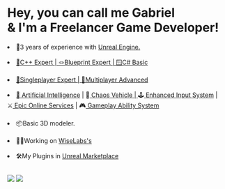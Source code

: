 # Hey, you can call me Gabriel<br> & I'm a <strong>Freelancer Game Developer</strong>!
<div style="display: inline_block">
  <li>🥉3 years of experience with <a href="https://www.unrealengine.com/">Unreal Engine.</li>
  <br>
  <li>🥇C++ Expert | 🪢Blueprint Expert | 🪟C# Basic</li>
  <br>
  <li>👤Singleplayer Expert | 👥Multiplayer Advanced</li>
  <br>
  <li>🤖<a href="https://dev.epicgames.com/documentation/en-us/unreal-engine/artificial-intelligence-in-unreal-engine?application_version=5.3" target="_blank">  Artificial Intelligence</a> |
  🚗<a href="https://dev.epicgames.com/documentation/en-us/unreal-engine/vehicles-in-unreal-engine" target="_blank">  Chaos Vehicle | </a>
  🕹️<a href="https://dev.epicgames.com/documentation/en-us/unreal-engine/enhanced-input-in-unreal-engine" target="_blank">  Enhanced Input System</a> | <br>
  ⚔️<a href="https://dev.epicgames.com/documentation/en-us/unreal-engine/online-subsystem-eos-plugin-in-unreal-engine" target="_blank">  Epic Online Services</a> |
  🎮<a href="https://docs.unrealengine.com/4.27/en-US/InteractiveExperiences/GameplayAbilitySystem/" target="_blank">  Gameplay Ability System</a></li>
  <br>
  <li>📦Basic 3D modeler.</li>
  <br>
  <li>🧑‍💻Working on <a href="https://wiselabsgworks.com.br/">WiseLabs's</a></li>
  <br>
  <li>🛠️My Plugins in <a href="https://www.unrealengine.com/marketplace/en-US/profile/Frytinhas+Marketplace?count=20&sortBy=effectiveDate&sortDir=DESC&start=0">Unreal Marketplace</a></li>
</div>
  
  ##
 
<div> 
 <a href="https://discord.gg/vkJvJRBe7H" target="_blank"><img src="https://img.shields.io/badge/Discord-7289DA?style=for-the-badge&logo=discord&logoColor=white" target="_blank"></a> 
  <a href = "mailto:frytinhasuemarket1910@gmail.com"><img src="https://img.shields.io/badge/-Gmail-%23333?style=for-the-badge&logo=gmail&logoColor=white" target="_blank"></a>
  
</div>
 
